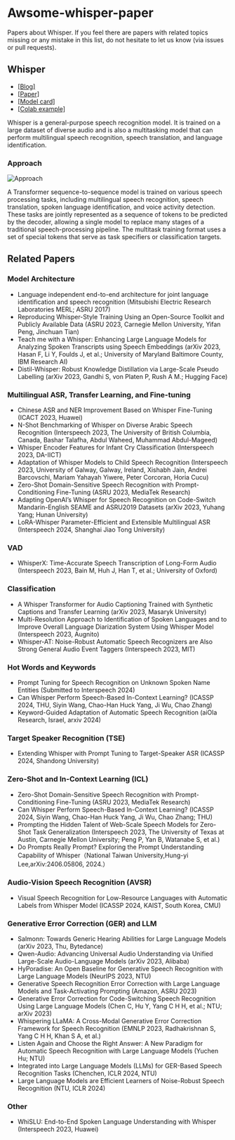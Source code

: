 # Awsome-whisper-paper

Papers about Whisper. If you feel there are papers with related topics missing or any mistake in this list, do not hesitate to let us know (via issues or pull requests).

## Whisper

- [[Blog]](https://openai.com/blog/whisper)
- [[Paper]](https://arxiv.org/abs/2212.04356)
- [[Model card]](https://github.com/openai/whisper/blob/main/model-card.md)
- [[Colab example]](https://colab.research.google.com/github/openai/whisper/blob/master/notebooks/LibriSpeech.ipynb)

Whisper is a general-purpose speech recognition model. It is trained on a large dataset of diverse audio and is also a multitasking model that can perform multilingual speech recognition, speech translation, and language identification.

### Approach

![Approach](https://raw.githubusercontent.com/openai/whisper/main/approach.png)

A Transformer sequence-to-sequence model is trained on various speech processing tasks, including multilingual speech recognition, speech translation, spoken language identification, and voice activity detection. These tasks are jointly represented as a sequence of tokens to be predicted by the decoder, allowing a single model to replace many stages of a traditional speech-processing pipeline. The multitask training format uses a set of special tokens that serve as task specifiers or classification targets.

## Related Papers

### Model Architecture
- Language independent end-to-end architecture for joint language identification and speech recognition (Mitsubishi Electric Research Laboratories MERL; ASRU 2017)
- Reproducing Whisper-Style Training Using an Open-Source Toolkit and Publicly Available Data (ASRU 2023, Carnegie Mellon University, Yifan Peng, Jinchuan Tian)
- Teach me with a Whisper: Enhancing Large Language Models for Analyzing Spoken Transcripts using Speech Embeddings (arXiv 2023, Hasan F, Li Y, Foulds J, et al.; University of Maryland Baltimore County, IBM Research AI)
- Distil-Whisper: Robust Knowledge Distillation via Large-Scale Pseudo Labelling (arXiv 2023, Gandhi S, von Platen P, Rush A M.; Hugging Face)

### Multilingual ASR, Transfer Learning, and Fine-tuning
- Chinese ASR and NER Improvement Based on Whisper Fine-Tuning (ICACT 2023, Huawei)
- N-Shot Benchmarking of Whisper on Diverse Arabic Speech Recognition (Interspeech 2023, The University of British Columbia, Canada, Bashar Talafha, Abdul Waheed, Muhammad Abdul-Mageed)
- Whisper Encoder Features for Infant Cry Classification (Interspeech 2023, DA-IICT)
- Adaptation of Whisper Models to Child Speech Recognition (Interspeech 2023, University of Galway, Galway, Ireland, Xishabh Jain, Andrei Barcovschi, Mariam Yahayah Yiwere, Peter Corcoran, Horia Cucu)
- Zero-Shot Domain-Sensitive Speech Recognition with Prompt-Conditioning Fine-Tuning (ASRU 2023, MediaTek Research)
- Adapting OpenAI’s Whisper for Speech Recognition on Code-Switch Mandarin-English SEAME and ASRU2019 Datasets (arXiv 2023, Yuhang Yang; Hunan University)
- LoRA-Whisper Parameter-Efficient and Extensible Multilingual ASR (Interspeech 2024, Shanghai Jiao Tong University)

### VAD
- WhisperX: Time-Accurate Speech Transcription of Long-Form Audio (Interspeech 2023, Bain M, Huh J, Han T, et al.; University of Oxford)

### Classification
- A Whisper Transformer for Audio Captioning Trained with Synthetic Captions and Transfer Learning (arXiv 2023, Masaryk University)
- Multi-Resolution Approach to Identification of Spoken Languages and to Improve Overall Language Diarization System Using Whisper Model (Interspeech 2023, Augnito)
- Whisper-AT: Noise-Robust Automatic Speech Recognizers are Also Strong General Audio Event Taggers (Interspeech 2023, MIT)

### Hot Words and Keywords
- Prompt Tuning for Speech Recognition on Unknown Spoken Name Entities (Submitted to Interspeech 2024)
- Can Whisper Perform Speech-Based In-Context Learning? (ICASSP 2024, THU, Siyin Wang, Chao-Han Huck Yang, Ji Wu, Chao Zhang)
- Keyword-Guided Adaptation of Automatic Speech Recognition (aiOla Research, Israel, arxiv 2024)

### Target Speaker Recognition (TSE)
- Extending Whisper with Prompt Tuning to Target-Speaker ASR (ICASSP 2024, Shandong University)

### Zero-Shot and In-Context Learning (ICL)
- Zero-Shot Domain-Sensitive Speech Recognition with Prompt-Conditioning Fine-Tuning (ASRU 2023, MediaTek Research)
- Can Whisper Perform Speech-Based In-Context Learning? (ICASSP 2024, Siyin Wang, Chao-Han Huck Yang, Ji Wu, Chao Zhang; THU)
- Prompting the Hidden Talent of Web-Scale Speech Models for Zero-Shot Task Generalization (Interspeech 2023, The University of Texas at Austin, Carnegie Mellon University; Peng P, Yan B, Watanabe S, et al.)
- Do Prompts Really Prompt? Exploring the Prompt Understanding Capability of Whisper（National Taiwan University,Hung-yi Lee,arXiv:2406.05806, 2024.）

### Audio-Vision Speech Recognition (AVSR)
- Visual Speech Recognition for Low-Resource Languages with Automatic Labels from Whisper Model (ICASSP 2024, KAIST, South Korea, CMU)

### Generative Error Correction (GER) and LLM
- Salmonn: Towards Generic Hearing Abilities for Large Language Models (arXiv 2023, Thu, Bytedance)
- Qwen-Audio: Advancing Universal Audio Understanding via Unified Large-Scale Audio-Language Models (arXiv 2023, Alibaba)
- HyPoradise: An Open Baseline for Generative Speech Recognition with Large Language Models (NeurIPS 2023, NTU)
- Generative Speech Recognition Error Correction with Large Language Models and Task-Activating Prompting (Amazon, ASRU 2023)
- Generative Error Correction for Code-Switching Speech Recognition Using Large Language Models (Chen C, Hu Y, Yang C H H, et al.; NTU; arXiv 2023)
- Whispering LLaMA: A Cross-Modal Generative Error Correction Framework for Speech Recognition (EMNLP 2023, Radhakrishnan S, Yang C H H, Khan S A, et al.)
- Listen Again and Choose the Right Answer: A New Paradigm for Automatic Speech Recognition with Large Language Models (Yuchen Hu; NTU)
- Integrated into Large Language Models (LLMs) for GER-Based Speech Recognition Tasks (Chenchen, ICLR 2024, NTU)
- Large Language Models are Efficient Learners of Noise-Robust Speech Recognition (NTU, ICLR 2024)

### Other
- WhiSLU: End-to-End Spoken Language Understanding with Whisper (Interspeech 2023, Huawei)
